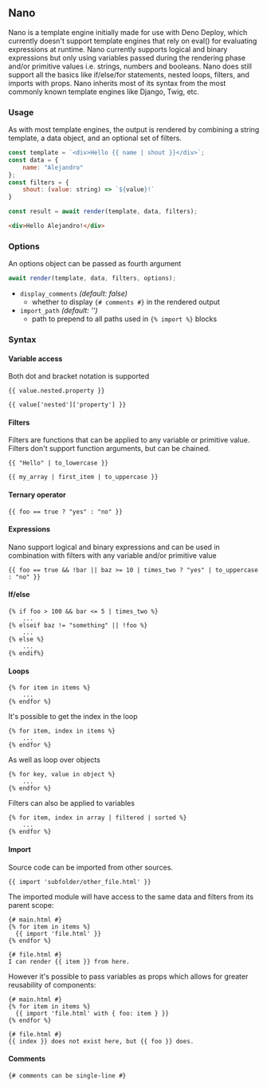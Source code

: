 ## Nano
Nano is a template engine initially made for use with Deno Deploy, which currently doesn't support template engines that rely on eval() for evaluating expressions at runtime. Nano currently supports logical and binary expressions but only using variables passed during the rendering phase and/or primitive values i.e. strings, numbers and booleans. Nano does still support all the basics like if/else/for statements, nested loops, filters, and imports with props. Nano inherits most of its syntax from the most commonly known template engines like Django, Twig, etc.

### Usage
As with most template engines, the output is rendered by combining a string template, a data object, and an optional set of filters.
```js
const template = `<div>Hello {{ name | shout }}</div>`;
const data = {
	name: "Alejandro"
};
const filters = {
	shout: (value: string) => `${value}!`
}

const result = await render(template, data, filters);
```

```html
<div>Hello Alejandro!</div>
```

### Options
An options object can be passed as fourth argument

```js
await render(template, data, filters, options);
```

- `display_comments` _(default: false)_
  - whether to display `{# comments #}` in the rendered output
- `import_path` _(default: '')_
  - path to prepend to all paths used in `{% import %}` blocks

### Syntax

#### Variable access
Both dot and bracket notation is supported
```twig
{{ value.nested.property }}
```
```twig
{{ value['nested']['property'] }}
```

#### Filters
Filters are functions that can be applied to any variable or primitive value. Filters don't support function arguments, but can be chained.
```twig
{{ "Hello" | to_lowercase }}
```
```twig
{{ my_array | first_item | to_uppercase }}
```

#### Ternary operator
```twig
{{ foo == true ? "yes" : "no" }}
```

#### Expressions
Nano support logical and binary expressions and can be used in combination with filters with any variable and/or primitive value
```twig
{{ foo == true && !bar || baz >= 10 | times_two ? "yes" | to_uppercase : "no" }}
```

#### If/else
```twig
{% if foo > 100 && bar <= 5 | times_two %}
	...
{% elseif baz != "something" || !foo %}
	...
{% else %}
	...
{% endif%}
```

#### Loops
```twig
{% for item in items %}
	...
{% endfor %}
```
It's possible to get the index in the loop
```twig
{% for item, index in items %}
	...
{% endfor %}
```
As well as loop over objects
```twig
{% for key, value in object %}
	...
{% endfor %}
```
Filters can also be applied to variables
```twig
{% for item, index in array | filtered | sorted %}
	...
{% endfor %}
```

#### Import
Source code can be imported from other sources.
```twig
{{ import 'subfolder/other_file.html' }}
```
The imported module will have access to the same data and filters from its parent scope:
```twig
{# main.html #}
{% for item in items %}
  {{ import 'file.html' }}
{% endfor %}

{# file.html #}
I can render {{ item }} from here.
```
However it's possible to pass variables as props which allows for greater reusability of components:
```twig
{# main.html #}
{% for item in items %}
  {{ import 'file.html' with { foo: item } }}
{% endfor %}

{# file.html #}
{{ index }} does not exist here, but {{ foo }} does.
```

#### Comments
```twig
{# comments can be single-line #}
```